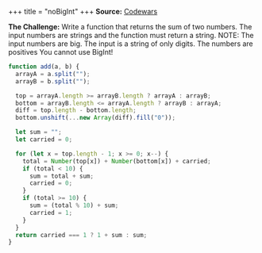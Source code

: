 +++
title = "noBigInt"
+++
**Source:** [Codewars](https://www.codewars.com/kata/525f4206b73515bffb000b21)

**The Challenge:** Write a function that returns the sum of two numbers. The input numbers are strings and the function must return a string. NOTE: The input numbers are big. The input is a string of only digits. The numbers are positives You cannot use BigInt!

```js
function add(a, b) {
  arrayA = a.split("");
  arrayB = b.split("");

  top = arrayA.length >= arrayB.length ? arrayA : arrayB;
  bottom = arrayB.length <= arrayA.length ? arrayB : arrayA;
  diff = top.length - bottom.length;
  bottom.unshift(...new Array(diff).fill("0"));

  let sum = "";
  let carried = 0;

  for (let x = top.length - 1; x >= 0; x--) {
    total = Number(top[x]) + Number(bottom[x]) + carried;
    if (total < 10) {
      sum = total + sum;
      carried = 0;
    }
    if (total >= 10) {
      sum = (total % 10) + sum;
      carried = 1;
    }
  }
  return carried === 1 ? 1 + sum : sum;
}
```
